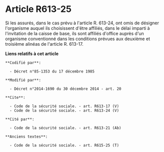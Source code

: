 # Article R613-25

Si les assurés, dans le cas prévu à l'article R. 613-24, ont omis de désigner l'organisme auquel ils choisissent d'être
affiliés, dans le délai imparti à l'invitation de la caisse de base, ils sont affiliés d'office auprès d'un organisme
conventionné dans les conditions prévues aux deuxième et troisième alinéas de l'article R. 613-17.

**Liens relatifs à cet article**

	**Codifié par**:

	  - Décret n°85-1353 du 17 décembre 1985

	**Modifié par**:

	  - Décret n°2014-1690 du 30 décembre 2014 - art. 20

	**Cite**:

	  - Code de la sécurité sociale. - art. R613-17 (V)
	  - Code de la sécurité sociale. - art. R613-24 (V)

	**Cité par**:

	  - Code de la sécurité sociale. - art. R613-21 (Ab)

	**Anciens textes**:

	  - Code de la sécurité sociale. - art. R615-25 (T)
